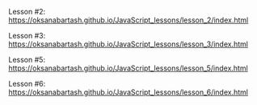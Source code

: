 Lesson #2:  https://oksanabartash.github.io/JavaScript_lessons/lesson_2/index.html

Lesson #3:  https://oksanabartash.github.io/JavaScript_lessons/lesson_3/index.html

Lesson #5:  https://oksanabartash.github.io/JavaScript_lessons/lesson_5/index.html

Lesson #6:  https://oksanabartash.github.io/JavaScript_lessons/lesson_6/index.html